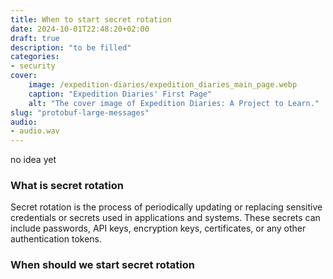 ```yaml
---
title: When to start secret rotation
date: 2024-10-01T22:48:20+02:00
draft: true
description: "to be filled"
categories:
- security
cover:
    image: /expedition-diaries/expedition_diaries_main_page.webp
    caption: "Expedition Diaries' First Page"
    alt: "The cover image of Expedition Diaries: A Project to Learn."
slug: "protobuf-large-messages"
audio:
- audio.wav
---
```


no idea yet

### What is secret rotation

Secret rotation is the process of periodically updating or replacing sensitive credentials or secrets used in applications and systems. These secrets can include passwords, API keys, encryption keys, certificates, or any other authentication tokens.


### When should we start secret rotation
